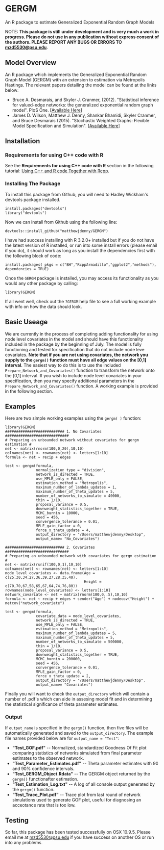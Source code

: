# GERGM
An R package to estimate Generalized Exponential Random Graph Models

NOTE: **This package is still under development and is very much a work in progress. Please do not use in any publication without express consent of the authors. PLEASE REPORT ANY BUGS OR ERRORS TO <mzd5530@psu.edu>**. 

## Model Overview 

An R package which implements the Generalized Exponential Random Graph Model (GERGM) with an extension to estimation via Metropolis Hastings. The relevant papers detailing the model can be found at the links below:

* Bruce A. Desmarais, and Skyler J. Cranmer,  (2012). "Statistical inference for valued-edge networks: the generalized exponential random graph model". PloS One. [[Available Here](http://dx.plos.org/10.1371/journal.pone.0030136)]
* James D. Wilson, Matthew J. Denny, Shankar Bhamidi, Skyler Cranmer, and Bruce Desmarais (2015). "Stochastic Weighted Graphs: Flexible Model Specification and Simulation". [[Available Here](http://arxiv.org/abs/1505.04015)]

## Installation

### Requirements for using C++ code with R

See the **Requirements for using C++ code with R** section in the following tutorial: [Using C++ and R code Together with Rcpp](http://www.mjdenny.com/Rcpp_Intro.html).

### Installing The Package
  
To install this package from Github, you will need to Hadley Wickham's devtools package installed.

    install.packages("devtools")
    library("devtools")
    
Now we can install from Github using the following line:

    devtools::install_github("matthewjdenny/GERGM")

I have  had success installing with R 3.2.0+ installed but if you do not have the latest version of R installed, or run into some install errors (please email if you do), it should work as long as you install the dependencies first with the following block of code:

    install.packages( pkgs = c("BH","RcppArmadillo","ggplot2","methods"), dependencies = TRUE)

Once the `GERGM` package is installed, you may access its functionality as you would any other package by calling:

    library(GERGM)

If all went well, check out the `?GERGM` help file to see a full working example with info on how the data should look. 

## Basic Useage

We are currently in the process of completing adding functionality for using node level covariates in the model and should have this functionality included in the package by the beginning of July. The model is fully functioning  and tested for specification that do not include node leve covariates. **Note that if you are not using covariates, the network you supply to the `gergm()` function must have all edge values on the [0,1] interval.** The easiest way to do this is to use the included `Prepare_Network_and_Covariates()` function to transform the network onto the [0,1] interval. If you wish to include node level covariates in your specification, then you may specify additional parameters in the `Prepare_Network_and_Covariates()` function. A working example is provided in the following section.

## Examples

Here are two simple working examples using the `gergm( )` function: 

    library(GERGM)
    ########################### 1. No Covariates #############################
    # Preparing an unbounded network without covariates for gergm estimation #
    net <- matrix(rnorm(100,0,20),10,10)
    colnames(net) <- rownames(net) <- letters[1:10]
    formula <- net ~ recip + edges  
      
    test <- gergm(formula,
                  normalization_type = "division",
                  network_is_directed = TRUE,
                  use_MPLE_only = FALSE,
                  estimation_method = "Metropolis",
                  maximum_number_of_lambda_updates = 1,
                  maximum_number_of_theta_updates = 5,
                  number_of_networks_to_simulate = 40000,
                  thin = 1/10,
                  proposal_variance = 0.5,
                  downweight_statistics_together = TRUE,
                  MCMC_burnin = 10000,
                  seed = 456,
                  convergence_tolerance = 0.01,
                  MPLE_gain_factor = 0,
                  force_x_theta_update = 4,
                  output_directory = "/Users/matthewjdenny/Desktop",
                  output_name= "No_Covariates")  
                  
    ########################### 2. Covariates #############################
    # Preparing an unbounded network with covariates for gergm estimation #
    net <- matrix(runif(100,0,1),10,10)
    colnames(net) <- rownames(net) <- letters[1:10]
    node_level_covariates <- data.frame(Age = c(25,30,34,27,36,39,27,28,35,40),
                                        Height = c(70,70,67,58,65,67,64,74,76,80))
    rownames(node_level_covariates) <- letters[1:10]
    network_covariate <- net + matrix(rnorm(100,0,.5),10,10)
    formula <- net ~ recip + edges + sender("Age") + nodecov("Height") + netcov("network_covariate")
         
    test <- gergm(formula,
                  covariate_data = node_level_covariates,
                  network_is_directed = TRUE,
                  use_MPLE_only = FALSE,
                  estimation_method = "Metropolis",
                  maximum_number_of_lambda_updates = 5,
                  maximum_number_of_theta_updates = 5,
                  number_of_networks_to_simulate = 500000,
                  thin = 1/10,
                  proposal_variance = 0.5,
                  downweight_statistics_together = TRUE,
                  MCMC_burnin = 200000,
                  seed = 456,
                  convergence_tolerance = 0.01,
                  MPLE_gain_factor = 0,
                  force_x_theta_update = 2,
                  output_directory = "/Users/matthewjdenny/Desktop",
                  output_name= "Covariates")

Finally you will want to check the `output_directory` which will contain a number of .pdf's which can aide in assesing model fit and in determining the statistical significance of theta parameter estimates. 

### Output

If `output_name` is specified in the `gergm()` function, then five files will be automatically generated and saved to the `output_directory`. The example file names provided below are for `output_name = "Test"`:

* **"Test_GOF.pdf"**  -- Normalized, standardized Goodness Of Fit plot comparing statistics of networks simulated from final parameter estimates to the observed network.
* **"Test_Parameter_Estimates.pdf"** -- Theta parameter estimates with 90 and 90% confidence intervals.
* **"Test_GERGM_Object.Rdata"** -- The GERGM object returned by the `gergm()` functionafter estimation.
* **"Test_Estimation_Log.txt"** -- A log of all console output generated by the `gergm()` function.
* **"Test_Trace_Plot.pdf"** -- Trace plot from last round of network simulations used to generate GOF plot, useful for diagnosing an acceotance rate that is too low.


## Testing
            
So far, this package has been tested successfully on OSX 10.9.5. Please email me at <mzd5530@psu.edu> if you have success on another OS or run into any problems.
